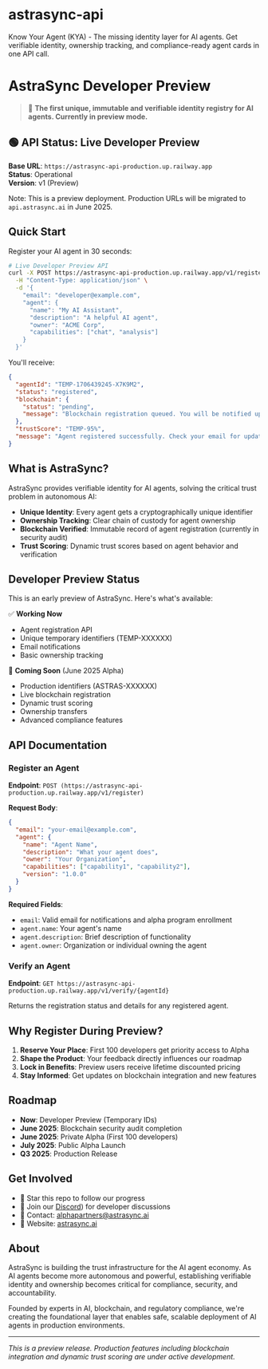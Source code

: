 # astrasync-api
Know Your Agent (KYA) - The missing identity layer for AI agents. Get verifiable identity, ownership tracking, and compliance-ready agent cards in one API call.
# AstraSync Developer Preview

> 🚀 **The first unique, immutable and verifiable identity registry for AI agents. Currently in preview mode.**

## 🟢 API Status: Live Developer Preview

**Base URL**: `https://astrasync-api-production.up.railway.app`  
**Status**: Operational  
**Version**: v1 (Preview)  

Note: This is a preview deployment. Production URLs will be migrated to `api.astrasync.ai` in June 2025.

## Quick Start

Register your AI agent in 30 seconds:

```bash
# Live Developer Preview API
curl -X POST https://astrasync-api-production.up.railway.app/v1/register \
  -H "Content-Type: application/json" \
  -d '{
    "email": "developer@example.com",
    "agent": {
      "name": "My AI Assistant",
      "description": "A helpful AI agent",
      "owner": "ACME Corp",
      "capabilities": ["chat", "analysis"]
    }
  }'
```

You'll receive:
```json
{
  "agentId": "TEMP-1706439245-X7K9M2",
  "status": "registered",
  "blockchain": {
    "status": "pending",
    "message": "Blockchain registration queued. You will be notified upon completion."
  },
  "trustScore": "TEMP-95%",
  "message": "Agent registered successfully. Check your email for updates."
}
```

## What is AstraSync?

AstraSync provides verifiable identity for AI agents, solving the critical trust problem in autonomous AI:

- **Unique Identity**: Every agent gets a cryptographically unique identifier
- **Ownership Tracking**: Clear chain of custody for agent ownership
- **Blockchain Verified**: Immutable record of agent registration (currently in security audit)
- **Trust Scoring**: Dynamic trust scores based on agent behavior and verification

## Developer Preview Status

This is an early preview of AstraSync. Here's what's available:

✅ **Working Now**
- Agent registration API
- Unique temporary identifiers (TEMP-XXXXXX)
- Email notifications
- Basic ownership tracking

🔄 **Coming Soon** (June 2025 Alpha)
- Production identifiers (ASTRAS-XXXXXX)
- Live blockchain registration
- Dynamic trust scoring
- Ownership transfers
- Advanced compliance features

## API Documentation

### Register an Agent

**Endpoint**: `POST (https://astrasync-api-production.up.railway.app/v1/register)`

**Request Body**:
```json
{
  "email": "your-email@example.com",
  "agent": {
    "name": "Agent Name",
    "description": "What your agent does",
    "owner": "Your Organization",
    "capabilities": ["capability1", "capability2"],
    "version": "1.0.0"
  }
}
```

**Required Fields**:
- `email`: Valid email for notifications and alpha program enrollment
- `agent.name`: Your agent's name
- `agent.description`: Brief description of functionality
- `agent.owner`: Organization or individual owning the agent

### Verify an Agent

**Endpoint**: `GET https://astrasync-api-production.up.railway.app/v1/verify/{agentId}`

Returns the registration status and details for any registered agent.

## Why Register During Preview?

1. **Reserve Your Place**: First 100 developers get priority access to Alpha
2. **Shape the Product**: Your feedback directly influences our roadmap
3. **Lock in Benefits**: Preview users receive lifetime discounted pricing
4. **Stay Informed**: Get updates on blockchain integration and new features

## Roadmap

- **Now**: Developer Preview (Temporary IDs)
- **June 2025**: Blockchain security audit completion
- **June 2025**: Private Alpha (First 100 developers)
- **July 2025**: Public Alpha Launch
- **Q3 2025**: Production Release

## Get Involved

- 🌟 Star this repo to follow our progress
- 💬 Join our [Discord](https://discord.gg/X78ctNp7)) for developer discussions
- 📧 Contact: alphapartners@astrasync.ai
- 🔗 Website: [astrasync.ai](https://astrasync.ai)

## About

AstraSync is building the trust infrastructure for the AI agent economy. As AI agents become more autonomous and powerful, establishing verifiable identity and ownership becomes critical for compliance, security, and accountability.

Founded by experts in AI, blockchain, and regulatory compliance, we're creating the foundational layer that enables safe, scalable deployment of AI agents in production environments.

---

*This is a preview release. Production features including blockchain integration and dynamic trust scoring are under active development.*
